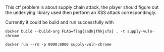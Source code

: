 This ctf problem is about supply chain attack,
the player should figure out the underlying library used
then perform an XSS attack correspondingly.

Currently it could be build and run successfully with
```
docker build --build-arg FLAG=flag{sadkjfhkjsfa} . -t supply-vuln-chrome
```
```
docker run --rm -p 8000:8000 supply-vuln-chrome                           
```
